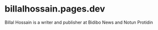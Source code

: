 # billalhossain.pages.dev
Billal Hossain is a writer and publisher at Bidibo News and Notun Protidin
